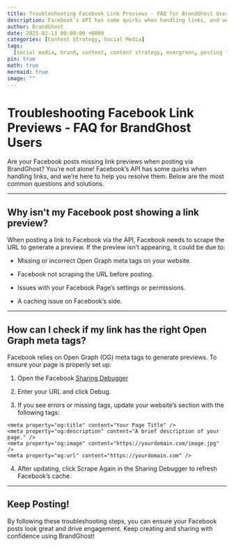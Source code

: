 ```yaml
---
title: Troubleshooting Facebook Link Previews - FAQ for BrandGhost Users
description: Facebook’s API has some quirks when handling links, and we’re here to help you resolve them
author: BrandGhost
date: 2025-02-13 00:00:00 +0800
categories: [Content Strategy, Social Media]
tags:
  [social media, brand, content, content strategy, evergreen, posting topics]
pin: true
math: true
mermaid: true
image: ""
---
```


# Troubleshooting Facebook Link Previews - FAQ for BrandGhost Users

Are your Facebook posts missing link previews when posting via BrandGhost? You’re not alone! Facebook’s API has some quirks when handling links, and we’re here to help you resolve them. Below are the most common questions and solutions.

---

## Why isn't my Facebook post showing a link preview?

When posting a link to Facebook via the API, Facebook needs to scrape the URL to generate a preview. If the preview isn’t appearing, it could be due to:

- Missing or incorrect Open Graph meta tags on your website.

- Facebook not scraping the URL before posting.

- Issues with your Facebook Page’s settings or permissions.

- A caching issue on Facebook’s side.

---

## How can I check if my link has the right Open Graph meta tags?

Facebook relies on Open Graph (OG) meta tags to generate previews. To ensure your page is properly set up:

1. Open the Facebook [Sharing Debugger](https://developers.facebook.com/tools/debug/)

2. Enter your URL and click Debug.

3. If you see errors or missing tags, update your website’s <head> section with the following tags:

```
<meta property="og:title" content="Your Page Title" />
<meta property="og:description" content="A brief description of your page." />
<meta property="og:image" content="https://yourdomain.com/image.jpg" />
<meta property="og:url" content="https://yourdomain.com" />
```

4. After updating, click Scrape Again in the Sharing Debugger to refresh Facebook’s cache.

---

## Keep Posting!

By following these troubleshooting steps, you can ensure your Facebook posts look great and drive engagement. Keep creating and sharing with confidence using BrandGhost!
